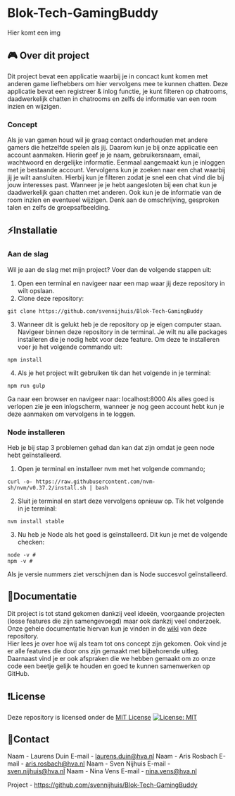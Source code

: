 # Blok-Tech-GamingBuddy
Hier komt een img

## 🎮 Over dit project
Dit project bevat een applicatie waarbij je in concact kunt komen met anderen game liefhebbers om hier vervolgens
mee te kunnen chatten. 
Deze applicatie bevat een registreer & inlog functie, je kunt filteren op chatrooms, daadwerkelijk chatten in chatrooms en
zelfs de informatie van een room inzien en wijzigen.

### Concept
Als je van gamen houd wil je graag contact onderhouden met andere gamers die hetzelfde spelen als jij. Daarom kun je bij onze applicatie een account aanmaken. Hierin geef je je naam, gebruikersnaam, email, wachtwoord en dergelijke informatie.
Eenmaal aangemaakt kun je inloggen met je bestaande account. Vervolgens kun je zoeken naar een chat waarbij jij je wilt aansluiten. Hierbij kun je filteren zodat je snel een chat vind die bij jouw interesses past. 
Wanneer je je hebt aangesloten bij een chat kun je daadwerkelijk gaan chatten met anderen. Ook kun je de informatie van de room inzien en eventueel wijzigen. Denk aan de omschrijving, gesproken talen en zelfs de groepsafbeelding.


## :zap:Installatie 
### Aan de slag
Wil je aan de slag met mijn project? Voer dan de volgende stappen uit: 
1.	Open een terminal en navigeer naar een map waar jij deze repository in wilt opslaan.
2.	Clone deze repository:
```
git clone https://github.com/svennijhuis/Blok-Tech-GamingBuddy
```
3.  Wanneer dit is gelukt heb je de repository op je eigen computer staan. Navigeer binnen deze repository in de terminal. Je wilt nu alle packages installeren die je nodig hebt voor deze feature. Om deze te installeren voer je het volgende commando uit: 
```
npm install
```
4.	Als je het project wilt gebruiken tik dan het volgende in je terminal:
```
npm run gulp
```
Ga naar een browser en navigeer naar: localhost:8000 
Als alles goed is verlopen zie je een inlogscherm, wanneer je nog geen account hebt kun je deze aanmaken om vervolgens in te loggen. 

### Node installeren
Heb je bij stap 3 problemen gehad dan kan dat zijn omdat je geen node hebt geïnstalleerd. 
1.  Open je terminal en installeer nvm met het volgende commando;
```
curl -o- https://raw.githubusercontent.com/nvm-sh/nvm/v0.37.2/install.sh | bash
```
2.  Sluit je terminal en start deze vervolgens opnieuw op. Tik het volgende in je terminal:
```
nvm install stable
```
3.  Nu heb je Node als het goed is geïnstalleerd. Dit kun je met de volgende checken:
```
node -v # 
npm -v # 
```
Als je versie nummers ziet verschijnen dan is Node succesvol geïnstalleerd.

## :memo:Documentatie
Dit project is tot stand gekomen dankzij veel ideeën, voorgaande projecten (losse features die zijn samengevoegd) maar ook dankzij veel onderzoek. <br>
Onze gehele documentatie hiervan kun je vinden in de [wiki](https://github.com/svennijhuis/Blok-Tech-GamingBuddy/wiki) van deze repository. <br>
Hier lees je over hoe wij als team tot ons concept zijn gekomen. Ook vind je er alle features die door ons zijn gemaakt met bijbehorende uitleg. Daarnaast vind je er ook afspraken die we hebben gemaakt om zo onze code een beetje gelijk te houden en goed te kunnen samenwerken op GitHub.


## :heavy_exclamation_mark:License
Deze repository is licensed onder de [MIT License](https://github.com/svennijhuis/Blok-Tech-GamingBuddy/blob/main/LICENSE)
[![License: MIT](https://img.shields.io/badge/License-MIT-yellow.svg)](https://opensource.org/licenses/MIT)


## :email:Contact
Naam -  Laurens Duin 
E-mail - laurens.duin@hva.nl 
Naam -  Aris Rosbach
E-mail - aris.rosbach@hva.nl 
Naam -  Sven Nijhuis 
E-mail - sven.nijhuis@hva.nl 
Naam -  Nina Vens 
E-mail - nina.vens@hva.nl

Project - https://github.com/svennijhuis/Blok-Tech-GamingBuddy

